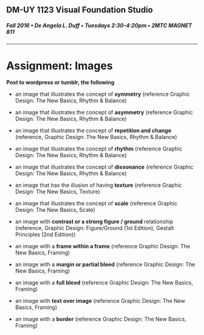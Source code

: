 ## DM-UY 1123 Visual Foundation Studio
##### Fall 2016 • De Angela L. Duff • Tuesdays 2:30-4:20pm • 2MTC MAGNET 811 
---

# Assignment: Images
**Post to wordpress or tumblr, the following**

* an image that illustrates the concept of **symmetry** (reference Graphic Design: The New Basics, Rhythm & Balance)

* an image that illustrates the concept of **asymmetry** (reference Graphic Design: The New Basics, Rhythm & Balance)

* an image that illustrates the concept of **repetition and change** (reference, Graphic Design: The New Basics, Rhythm & Balance)

* an image that illustrates the concept of **rhythm** (reference Graphic Design: The New Basics, Rhythm & Balance)

* an image that illustrates the concept of **dissonance** (reference Graphic Design: The New Basics, Rhythm & Balance)

* an image that has the illusion of having **texture** (reference Graphic Design: The New Basics, Texture)

* an image that illustrates the concept of **scale** (reference Graphic Design: The New Basics, Scale)

* an image with **contrast or a strong figure / ground** relationship (reference, Graphic Design: Figure/Ground (1st Edition), Gestalt Principles (2nd Edition))

* an image with a **frame within a frame** (reference Graphic Design: The New Basics, Framing)

* an image with a **margin or partial bleed** (reference Graphic Design: The New Basics, Framing)

* an image with a **full bleed** (reference Graphic Design: The New Basics, Framing)

* an image with **text over image** (reference Graphic Design: The New Basics, Framing)

* an image with a **border** (reference Graphic Design: The New Basics, Framing)



